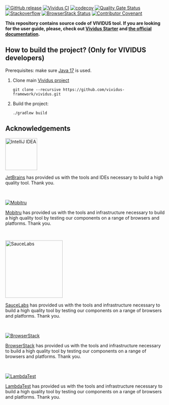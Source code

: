[![GitHub release](https://img.shields.io/github/v/release/vividus-framework/vividus?display_name=tag&sort=semver)](https://github.com/vividus-framework/vividus/releases)
[![Vividus CI](https://github.com/vividus-framework/vividus/workflows/Vividus%20CI/badge.svg)](https://github.com/vividus-framework/vividus/actions?query=workflow%3A%22Vividus+CI%22)
[![codecov](https://codecov.io/gh/vividus-framework/vividus/branch/master/graph/badge.svg)](https://codecov.io/gh/vividus-framework/vividus)
[![Quality Gate Status](https://sonarcloud.io/api/project_badges/measure?project=vividus-framework_vividus&metric=alert_status)](https://sonarcloud.io/dashboard?id=vividus-framework_vividus)
[![Stackoverflow](https://img.shields.io/badge/stackoverflow-vividus-green.svg)](http://stackoverflow.com/questions/tagged/vividus)
[![BrowserStack Status](https://automate.browserstack.com/badge.svg?badge_key=VjFGZEtSdWpWZ3QrNkNBeHphOUpLbWFsL2VLMW15eUxySGEwamovU1ArTT0tLVN3dlROQWpVbnlNWWdsOGFxdDYwRGc9PQ==--4afc60c487e3a7d23e327c7b430c81e34277a35e)](https://automate.browserstack.com/public-build/VjFGZEtSdWpWZ3QrNkNBeHphOUpLbWFsL2VLMW15eUxySGEwamovU1ArTT0tLVN3dlROQWpVbnlNWWdsOGFxdDYwRGc9PQ==--4afc60c487e3a7d23e327c7b430c81e34277a35e)
[![Contributor Covenant](https://img.shields.io/badge/Contributor%20Covenant-2.1-4baaaa.svg)](code_of_conduct.md)

**This repository contains source code of VIVIDUS tool. If you are looking for the user guide, please, check out [Vividus Starter](https://github.com/vividus-framework/vividus-starter) and [the official documentation](https://docs.vividus.dev/).**

## How to build the project? (Only for VIVIDUS developers)
Prerequisites: make sure [Java 17](https://adoptium.net/temurin/releases/?version=17) is used.

1. Clone main [Vividus project](https://github.com/vividus-framework/vividus.git)
    ```shell
    git clone --recursive https://github.com/vividus-framework/vividus.git
    ```
1. Build the project:
    ```shell
    ./gradlew build
    ```

## Acknowledgements
[<img src="https://resources.jetbrains.com/storage/products/intellij-idea/img/meta/intellij-idea_logo_300x300.png" width="100px" alt="IntelliJ IDEA">](https://www.jetbrains.com/?from=Vividus)

[JetBrains](https://www.jetbrains.com/?from=Vividus) has provided us with the tools and IDEs necessary to build a high quality tool. Thank you.

<br />

[![Mobitru](https://mobitru.com/images/logo.svg)](https://mobitru.com)

[Mobitru](https://mobitru.com) has provided us with the tools and infrastructure necessary to build a high quality tool by testing our components on a range of browsers and platforms. Thank you.

<br />

[<img src="https://saucelabs.com/images/logo-saucelabs.png" width="180px" alt="SauceLabs">](https://saucelabs.com)

[SauceLabs](https://saucelabs.com/) has provided us with the tools and infrastructure necessary to build a high quality tool by testing our components on a range of browsers and platforms. Thank you.

<br />

[![BrowserStack](https://www.browserstack.com/images/mail/browserstack-logo-footer.png)](https://www.browserstack.com)

[BrowserStack](https://www.browserstack.com/) has provided us with the tools and infrastructure necessary to build a high quality tool by testing our components on a range of browsers and platforms. Thank you.

<br />

[![LambdaTest](https://www.lambdatest.com/resources/images/logos/logo.svg)](https://www.lambdatest.com)

[LambdaTest](https://www.lambdatest.com/) has provided us with the tools and infrastructure necessary to build a high quality tool by testing our components on a range of browsers and platforms. Thank you.
